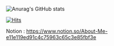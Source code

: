 ![Anurag's GitHub stats](https://github-readme-stats.vercel.app/api?username=seochan99&show_icons=true&theme=tokyonight)

[![Hits](https://hits.seeyoufarm.com/api/count/incr/badge.svg?url=https%3A%2F%2Fgithub.com%2Fseochan99&count_bg=%2394A09D&title_bg=%23555555&icon=&icon_color=%23E7E7E7&title=hits&edge_flat=false)](https://hits.seeyoufarm.com)



Notion : https://www.notion.so/About-Me-e11e119ed91c4c75963c65c3e85fbf3e
